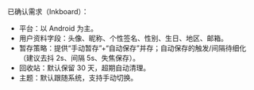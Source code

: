 已确认需求（Inkboard）：
- 平台：以 Android 为主。
- 用户资料字段：头像、昵称、个性签名、性别、生日、地区、邮箱。
- 暂存策略：提供“手动暂存”+“自动保存”并存；自动保存的触发/间隔待细化（建议去抖 2s、间隔 5s、失焦保存）。
- 回收站：默认保留 30 天，超期自动清理。
- 主题：默认跟随系统，支持手动切换。